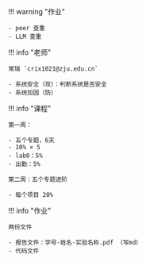 !!! warning "作业"

    - peer 查重
    - LLM 查重

!!! info "老师"

    常瑞 `crix1021@zju.edu.cn`

    - 系统安全（攻）：判断系统是否安全
    - 系统加固（防）
    
!!! info "课程"

    第一周：
    
    - 五个专题，6天
    - 10% × 5
    - lab0：5%
    - 出勤：5%

    第二周：五个专题进阶

    - 每个项目 20%

!!! info "作业"

    两份文件

    - 报告文件：学号-姓名-实验名称.pdf （写md）
    - 代码文件

